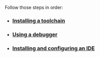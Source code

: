 Follow those steps in order:

* ### [Installing a toolchain](/installing_toolchain.md)

* ### [Using a debugger](/debugging_in_terminal.md)

* ### [Installing and configuring an IDE](/installing_ide.md)
